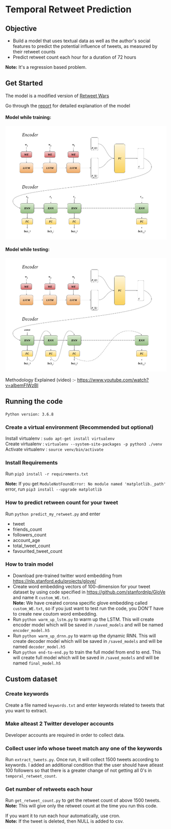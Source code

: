 # Temporal Retweet Prediction

## Objective

- Build a model that uses textual data as well as the author's social features to predict the potential influence of tweets, as
measured by their retweet counts
- Predict retweet count each hour for a duration of 72 hours

**Note:** It's a regression based problem.

## Get Started

The model is a modified version of [Retweet Wars](https://www.cs.unc.edu/~mbansal/papers/retweetwars-wacv18.pdf)

Go through the [report](https://github.com/sagarjinde/Tweet-Popularity-Prediction/blob/master/report.pdf) for detailed explanation of the model

#### Model while training:

![Training Model](https://github.com/sagarjinde/Tweet-Popularity-Prediction/blob/master/figs/train_fig.png)

#### Model while testing:

![Testing Model](https://github.com/sagarjinde/Tweet-Popularity-Prediction/blob/master/figs/test_fig.png)

Methodology Explained (video) :- https://www.youtube.com/watch?v=albemFlWzBI

## Running the code

`Python version: 3.6.8`

### Create a virtual environment (Recommended but optional)
Install virtualenv  : `sudo apt-get install virtualenv` </br>
Create virtualenv   : `virtualenv --system-site-packages -p python3 ./venv` </br>
Activate virtualenv : `source venv/bin/activate` </br>

### Install Requirements
Run `pip3 install -r requirements.txt`

**Note:** If you get `ModuleNotFoundError: No module named 'matplotlib._path'` error, run `pip3 install --upgrade matplotlib`

### How to predict retween count for your tweet
Run `python predict_my_retweet.py` and enter 
- tweet
- friends_count
- followers_count
- account_age
- total_tweet_count
- favourited_tweet_count 

### How to train model 
- Download pre-trained twitter word embedding from https://nlp.stanford.edu/projects/glove/
- Create word embedding vectors of 100-dimension for your tweet dataset by using code specified in https://github.com/stanfordnlp/GloVe and name it `custom_WE.txt`. </br>
   **Note:** We have created corona specific glove embedding called `custom_WE.txt`, so if you just want to test run the code, you DON'T have to 
   create new coutom word embedding.
- Run `python warm_up_lstm.py` to warm up the LSTM. This will create encoder model which will be saved in `/saved_models` and will be named 
   `encoder_model.h5`
- Run `python warm_up_drnn.py` to warm up the dynamic RNN. This will create decoder model which will be saved in `/saved_models` and will be 
   named `decoder_model.h5`
- Run `python end-to-end.py` to train the full model from end to end. This will create full model which will be saved in `/saved_models` and 
   will be named `final_model.h5`

## Custom dataset

### Create keywords
Create a file named `keywords.txt` and enter keywords related to tweets that you want to extract.

### Make alteast 2 Twitter developer accounts
Developer accounts are required in order to collect data.

### Collect user info whose tweet match any one of the keywords
Run `extract_tweets.py`. Once run, it will collect 1500 tweets according to keywords. I added an additional condition that the user should 
have atleast 100 followers so that there is a greater change of not getting all 0's in `temporal_retweet_count`.

### Get number of retweets each hour
Run `get_retweet_count.py` to get the retweet count of above 1500 tweets. </br>
**Note:** This will give only the retweet count at the time you run this code. </br>

If you want it to run each hour automatically, use cron. </br>
**Note:** If the tweet is deleted, then NULL is added to csv. </br>